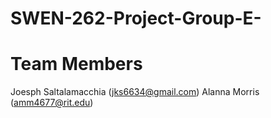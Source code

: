 # SWEN-262-Project-Group-E-

# Team Members
Joesph Saltalamacchia (jks6634@gmail.com)
Alanna Morris (amm4677@rit.edu) 